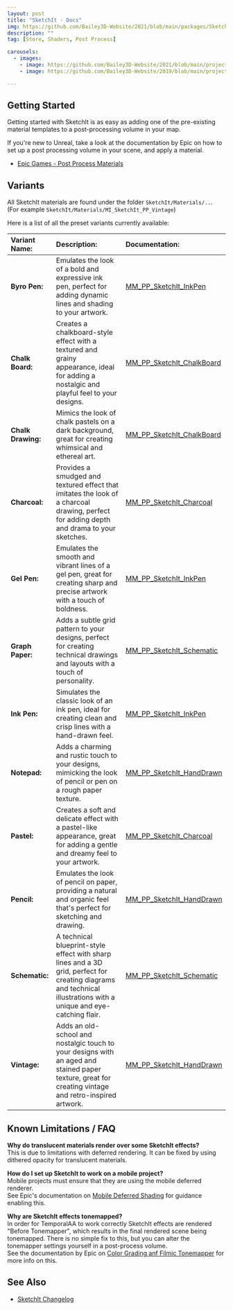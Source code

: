 ```yaml
---
layout: post
title: "SketchIt - Docs"
img: https://github.com/Bailey3D-Website/2021/blob/main/packages/SketchIt/banner.png?raw=true
description: ""
tag: [Store, Shaders, Post Process]

carousels:
  - images: 
    - image: https://github.com/Bailey3D-Website/2021/blob/main/projects/Houdini%20Roots/thumb.gif?raw=true
    - image: https://github.com/Bailey3D-Website/2019/blob/main/projects/Spline%20Tools/bailey-martin-a809f0-c0ef469af24a443a8553696429c38242-mv2.gif?raw=true

---
```

## Getting Started

Getting started with SketchIt is as easy as adding one of the pre-existing material templates to a post-processing volume in your map.

If you're new to Unreal, take a look at the documentation by Epic on how to set up a post processing volume in your scene, and apply a material.<br>
- [Epic Games - Post Process Materials](https://docs.unrealengine.com/4.27/en-US/RenderingAndGraphics/PostProcessEffects/PostProcessMaterials/)


## Variants

All SketchIt materials are found under the folder `SketchIt/Materials/..`.<br>
(For example `SketchIt/Materials/MI_SketchIt_PP_Vintage`)

Here is a list of all the preset variants currently available:

|Variant Name:|Description:|Documentation:|
|:---|:---|:---|
|<b>Byro Pen:</b>|Emulates the look of a bold and expressive ink pen, perfect for adding dynamic lines and shading to your artwork.|[MM_PP_SketchIt_InkPen](../shader_docs/MM_PP_SketchIt_InkPen)|
|<b>Chalk Board:</b>|Creates a chalkboard-style effect with a textured and grainy appearance, ideal for adding a nostalgic and playful feel to your designs.|[MM_PP_SketchIt_ChalkBoard](../shader_docs/MM_PP_SketchIt_ChalkBoard)|
|<b>Chalk Drawing:</b>|Mimics the look of chalk pastels on a dark background, great for creating whimsical and ethereal art.|[MM_PP_SketchIt_ChalkBoard](../shader_docs/MM_PP_SketchIt_ChalkBoard)|
|<b>Charcoal:</b>|Provides a smudged and textured effect that imitates the look of a charcoal drawing, perfect for adding depth and drama to your sketches.|[MM_PP_SketchIt_Charcoal](../shader_docs/MM_PP_SketchIt_Charcoal)|
|<b>Gel Pen:</b>|Emulates the smooth and vibrant lines of a gel pen, great for creating sharp and precise artwork with a touch of boldness.|[MM_PP_SketchIt_InkPen](../shader_docs/MM_PP_SketchIt_InkPen)|
|<b>Graph Paper:</b>|Adds a subtle grid pattern to your designs, perfect for creating technical drawings and layouts with a touch of personality.|[MM_PP_SketchIt_Schematic](../shader_docs/MM_PP_SketchIt_Schematic)|
|<b>Ink Pen:</b>|Simulates the classic look of an ink pen, ideal for creating clean and crisp lines with a hand-drawn feel.|[MM_PP_SketchIt_InkPen](../shader_docs/MM_PP_SketchIt_InkPen)|
|<b>Notepad:</b>|Adds a charming and rustic touch to your designs, mimicking the look of pencil or pen on a rough paper texture.|[MM_PP_SketchIt_HandDrawn](../shader_docs/MM_PP_SketchIt_HandDrawn)|
|<b>Pastel:</b>|Creates a soft and delicate effect with a pastel-like appearance, great for adding a gentle and dreamy feel to your artwork.|[MM_PP_SketchIt_Charcoal](../shader_docs/MM_PP_SketchIt_Charcoal)|
|<b>Pencil:</b>|Emulates the look of pencil on paper, providing a natural and organic feel that's perfect for sketching and drawing.|[MM_PP_SketchIt_HandDrawn](../shader_docs/MM_PP_SketchIt_HandDrawn)|
|<b>Schematic:</b>|A technical blueprint-style effect with sharp lines and a 3D grid, perfect for creating diagrams and technical illustrations with a unique and eye-catching flair.|[MM_PP_SketchIt_Schematic](../shader_docs/MM_PP_SketchIt_Schematic)|
|<b>Vintage:</b>|Adds an old-school and nostalgic touch to your designs with an aged and stained paper texture, great for creating vintage and retro-inspired artwork.|[MM_PP_SketchIt_HandDrawn](../shader_docs/MM_PP_SketchIt_HandDrawn)|


## Known Limitations / FAQ

<b>Why do translucent materials render over some SketchIt effects?</b><br>
This is due to limitations with deferred rendering. It can be fixed by using dithered opacity for translucent materials.

<b>How do I set up SketchIt to work on a mobile project?</b><br>
Mobile projects must ensure that they are using the mobile deferred renderer.<br>
See Epic's documentation on [Mobile Deferred Shading](https://docs.unrealengine.com/5.1/en-US/using-the-mobile-deferred-shading-mode-in-unreal-engine/) for guidance enabling this.

<b>Why are SketchIt effects tonemapped?</b><br>
In order for TemporalAA to work correctly SketchIt effects are rendered "Before Tonemapper", which results in the final rendered scene being tonemapped.
There is no simple fix to this, but you can alter the tonemapper settings yourself in a post-process volume.<br>
See the documentation by Epic on [Color Grading anf Filmic Tonemapper](https://docs.unrealengine.com/4.27/en-US/RenderingAndGraphics/PostProcessEffects/ColorGrading/) for more info on this.


## See Also

- [SketchIt Changelog](../../changelog)
